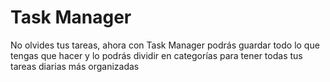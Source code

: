 # Task Manager
No olvides tus tareas, ahora con Task Manager podrás guardar todo lo que tengas que hacer y lo podrás dividir en categorías para tener todas tus tareas diarias más organizadas
